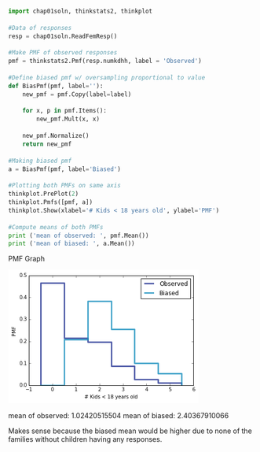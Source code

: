 ```python

import chap01soln, thinkstats2, thinkplot

#Data of responses
resp = chap01soln.ReadFemResp()

#Make PMF of observed responses
pmf = thinkstats2.Pmf(resp.numkdhh, label = 'Observed')

#Define biased pmf w/ oversampling proportional to value
def BiasPmf(pmf, label=''):
    new_pmf = pmf.Copy(label=label)

    for x, p in pmf.Items():
        new_pmf.Mult(x, x)

    new_pmf.Normalize()
    return new_pmf

#Making biased pmf
a = BiasPmf(pmf, label='Biased')

#Plotting both PMFs on same axis
thinkplot.PrePlot(2)
thinkplot.Pmfs([pmf, a])
thinkplot.Show(xlabel='# Kids < 18 years old', ylabel='PMF')

#Compute means of both PMFs
print ('mean of observed: ', pmf.Mean())
print ('mean of biased: ', a.Mean())
```
PMF Graph

![PMF](https://github.com/justindchien/dsp/blob/master/statistics/PMF_graph.png?raw=true)

mean of observed:  1.02420515504
mean of biased:  2.40367910066

Makes sense because the biased mean would be higher due to none of the families without children having any responses.
